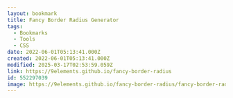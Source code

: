 ```yaml
---
layout: bookmark
title: Fancy Border Radius Generator
tags:
  - Bookmarks
  - Tools
  - CSS
date: 2022-06-01T05:13:41.000Z
created: 2022-06-01T05:13:41.000Z
modified: 2025-03-17T02:53:59.059Z
link: https://9elements.github.io/fancy-border-radius
id: 552297039
image: https://9elements.github.io/fancy-border-radius/fancy-border-radius.png
---
```


